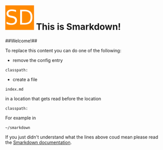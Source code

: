# ![SD](smarkdown.png) This is Smarkdown!


##Welcome!##


To replace this content you can do one of the following:

- remove the config entry 
```
classpath:
```
- create a file 
```
index.md
``` 
  in a location that gets read before the location 
```
classpath:
```
  For example in 
```
~/smarkdown
```


If you just didn't understand what the lines above coud mean please read the [Smarkdown documentation](smarkdown/docs/configuration.md).